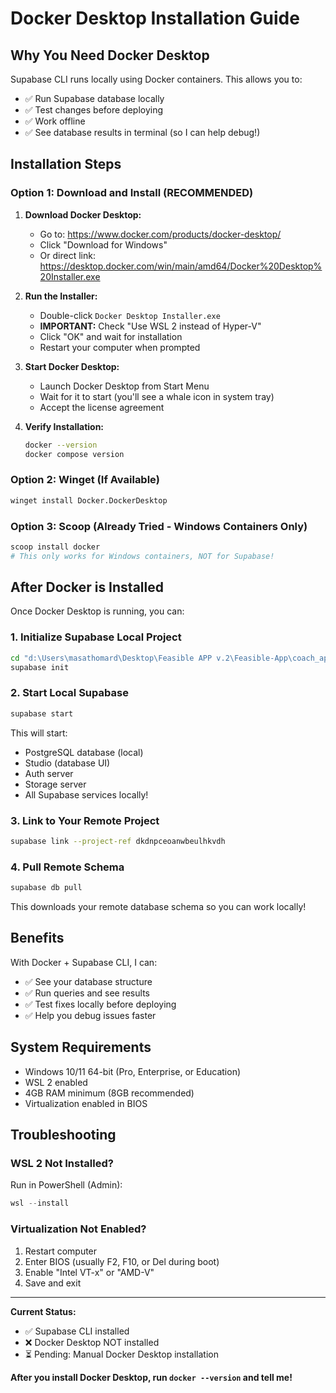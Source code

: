 # Docker Desktop Installation Guide

## Why You Need Docker Desktop

Supabase CLI runs locally using Docker containers. This allows you to:
- ✅ Run Supabase database locally
- ✅ Test changes before deploying
- ✅ Work offline
- ✅ See database results in terminal (so I can help debug!)

## Installation Steps

### Option 1: Download and Install (RECOMMENDED)

1. **Download Docker Desktop:**
   - Go to: https://www.docker.com/products/docker-desktop/
   - Click "Download for Windows"
   - Or direct link: https://desktop.docker.com/win/main/amd64/Docker%20Desktop%20Installer.exe

2. **Run the Installer:**
   - Double-click `Docker Desktop Installer.exe`
   - **IMPORTANT:** Check "Use WSL 2 instead of Hyper-V"
   - Click "OK" and wait for installation
   - Restart your computer when prompted

3. **Start Docker Desktop:**
   - Launch Docker Desktop from Start Menu
   - Wait for it to start (you'll see a whale icon in system tray)
   - Accept the license agreement

4. **Verify Installation:**
   ```bash
   docker --version
   docker compose version
   ```

### Option 2: Winget (If Available)

```bash
winget install Docker.DockerDesktop
```

### Option 3: Scoop (Already Tried - Windows Containers Only)

```bash
scoop install docker
# This only works for Windows containers, NOT for Supabase!
```

## After Docker is Installed

Once Docker Desktop is running, you can:

### 1. Initialize Supabase Local Project

```bash
cd "d:\Users\masathomard\Desktop\Feasible APP v.2\Feasible-App\coach_app"
supabase init
```

### 2. Start Local Supabase

```bash
supabase start
```

This will start:
- PostgreSQL database (local)
- Studio (database UI)
- Auth server
- Storage server
- All Supabase services locally!

### 3. Link to Your Remote Project

```bash
supabase link --project-ref dkdnpceoanwbeulhkvdh
```

### 4. Pull Remote Schema

```bash
supabase db pull
```

This downloads your remote database schema so you can work locally!

## Benefits

With Docker + Supabase CLI, I can:
- ✅ See your database structure
- ✅ Run queries and see results
- ✅ Test fixes locally before deploying
- ✅ Help you debug issues faster

## System Requirements

- Windows 10/11 64-bit (Pro, Enterprise, or Education)
- WSL 2 enabled
- 4GB RAM minimum (8GB recommended)
- Virtualization enabled in BIOS

## Troubleshooting

### WSL 2 Not Installed?

Run in PowerShell (Admin):
```powershell
wsl --install
```

### Virtualization Not Enabled?

1. Restart computer
2. Enter BIOS (usually F2, F10, or Del during boot)
3. Enable "Intel VT-x" or "AMD-V"
4. Save and exit

---

**Current Status:**
- ✅ Supabase CLI installed
- ❌ Docker Desktop NOT installed
- ⏳ Pending: Manual Docker Desktop installation

**After you install Docker Desktop, run `docker --version` and tell me!**
